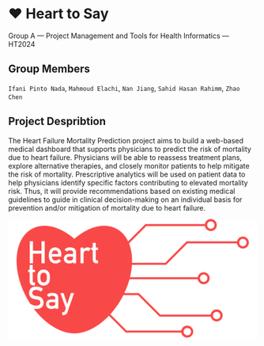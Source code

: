 :heart: Heart to Say 
==============================================
Group A — Project Management and Tools for Health Informatics — HT2024

## Group Members
`Ifani Pinto Nada`, `Mahmoud Elachi`, `Nan Jiang`, `Sahid Hasan Rahimm`, `Zhao Chen`  
## Project Despribtion
The Heart Failure Mortality Prediction project aims to build a web-based medical dashboard that supports physicians to predict the risk of mortality due to heart failure. Physicians will be able to reassess treatment plans, explore alternative therapies, and closely monitor patients to help mitigate the risk of mortality. Prescriptive analytics will be used on patient data to help physicians identify specific factors contributing to elevated mortality risk. Thus, it will provide recommendations based on existing medical guidelines to guide in clinical decision-making on an individual basis for prevention and/or mitigation of mortality due to heart failure.


![Logo](assets/heart_to_say.png)
